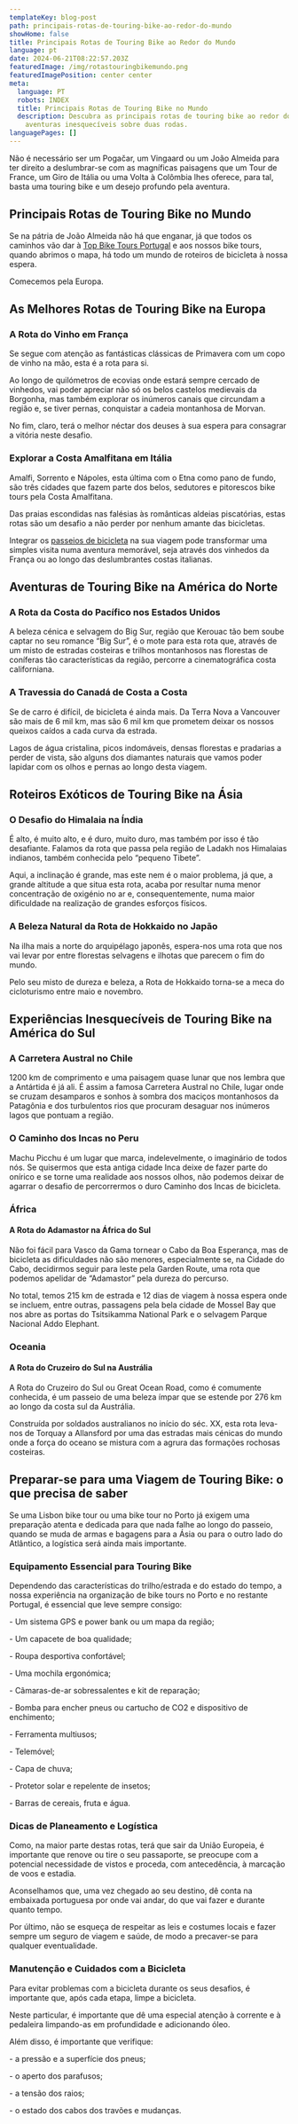 ```yaml
---
templateKey: blog-post
path: principais-rotas-de-touring-bike-ao-redor-do-mundo
showHome: false
title: Principais Rotas de Touring Bike ao Redor do Mundo
language: pt
date: 2024-06-21T08:22:57.203Z
featuredImage: /img/rotastouringbikemundo.png
featuredImagePosition: center center
meta:
  language: PT
  robots: INDEX
  title: Principais Rotas de Touring Bike no Mundo
  description: Descubra as principais rotas de touring bike ao redor do mundo para
    aventuras inesquecíveis sobre duas rodas.
languagePages: []
---
```

Não é necessário ser um Pogačar, um Vingaard ou um João Almeida para ter direito a deslumbrar-se com as magníficas paisagens que um Tour de France, um Giro de Itália ou uma Volta à Colômbia lhes oferece, para tal, basta uma touring bike e um desejo profundo pela aventura.

## Principais Rotas de Touring Bike no Mundo

Se na pátria de João Almeida não há que enganar, já que todos os caminhos vão dar à [Top Bike Tours Portugal](https://www.topbiketoursportugal.com/) e aos nossos bike tours, quando abrimos o mapa, há todo um mundo de roteiros de bicicleta à nossa espera.

Comecemos pela Europa.

## As Melhores Rotas de Touring Bike na Europa

### A Rota do Vinho em França

Se segue com atenção as fantásticas clássicas de Primavera com um copo de vinho na mão, esta é a rota para si.

Ao longo de quilómetros de ecovias onde estará sempre cercado de vinhedos, vai poder apreciar não só os belos castelos medievais da Borgonha, mas também explorar os inúmeros canais que circundam a região e, se tiver pernas, conquistar a cadeia montanhosa de Morvan.

No fim, claro, terá o melhor néctar dos deuses à sua espera para consagrar a vitória neste desafio.

### Explorar a Costa Amalfitana em Itália

Amalfi, Sorrento e Nápoles, esta última com o Etna como pano de fundo, são três cidades que fazem parte dos belos, sedutores e pitorescos bike tours pela Costa Amalfitana.

Das praias escondidas nas falésias às românticas aldeias piscatórias, estas rotas são um desafio a não perder por nenhum amante das bicicletas.

Integrar os [passeios de bicicleta](https://topbiketoursportugal.com/passeios-de-bicicletaportugal/) na sua viagem pode transformar uma simples visita numa aventura memorável, seja através dos vinhedos da França ou ao longo das deslumbrantes costas italianas.



## Aventuras de Touring Bike na América do Norte

### A Rota da Costa do Pacífico nos Estados Unidos

A beleza cénica e selvagem do Big Sur, região que Kerouac tão bem soube captar no seu romance “Big Sur”, é o mote para esta rota que, através de um misto de estradas costeiras e trilhos montanhosos nas florestas de coníferas tão características da região, percorre a cinematográfica costa californiana.

### A Travessia do Canadá de Costa a Costa

Se de carro é difícil, de bicicleta é ainda mais. Da Terra Nova a Vancouver são mais de 6 mil km, mas são 6 mil km que prometem deixar os nossos queixos caídos a cada curva da estrada.

Lagos de água cristalina, picos indomáveis, densas florestas e pradarias a perder de vista, são alguns dos diamantes naturais que vamos poder lapidar com os olhos e pernas ao longo desta viagem.

## Roteiros Exóticos de Touring Bike na Ásia

### O Desafio do Himalaia na Índia

É alto, é muito alto, e é duro, muito duro, mas também por isso é tão desafiante. Falamos da rota que passa pela região de Ladakh nos Himalaias indianos, também conhecida pelo “pequeno Tibete”.

Aqui, a inclinação é grande, mas este nem é o maior problema, já que, a grande altitude a que situa esta rota, acaba por resultar numa menor concentração de oxigénio no ar e, consequentemente, numa maior dificuldade na realização de grandes esforços físicos.

### A Beleza Natural da Rota de Hokkaido no Japão

Na ilha mais a norte do arquipélago japonês, espera-nos uma rota que nos vai levar por entre florestas selvagens e ilhotas que parecem o fim do mundo.

Pelo seu misto de dureza e beleza, a Rota de Hokkaido torna-se a meca do cicloturismo entre maio e novembro.

## Experiências Inesquecíveis de Touring Bike na América do Sul

### A Carretera Austral no Chile

1200 km de comprimento e uma paisagem quase lunar que nos lembra que a Antártida é já ali. É assim a famosa Carretera Austral no Chile, lugar onde se cruzam desamparos e sonhos à sombra dos maciços montanhosos da Patagônia e dos turbulentos rios que procuram desaguar nos inúmeros lagos que pontuam a região.  

### O Caminho dos Incas no Peru

Machu Picchu é um lugar que marca, indelevelmente, o imaginário de todos nós. Se quisermos que esta antiga cidade Inca deixe de fazer parte do onírico e se torne uma realidade aos nossos olhos, não podemos deixar de agarrar o desafio de percorrermos o duro Caminho dos Incas de bicicleta.

### África

#### A Rota do Adamastor na África do Sul

Não foi fácil para Vasco da Gama tornear o Cabo da Boa Esperança, mas de bicicleta as dificuldades não são menores, especialmente se, na Cidade do Cabo, decidirmos seguir para leste pela Garden Route, uma rota que podemos apelidar de “Adamastor” pela dureza do percurso.

No total, temos 215 km de estrada e 12 dias de viagem à nossa espera onde se incluem, entre outras, passagens pela bela cidade de Mossel Bay que nos abre as portas do Tsitsikamma National Park e o selvagem Parque Nacional Addo Elephant.

### Oceania

#### A Rota do Cruzeiro do Sul na Austrália

A Rota do Cruzeiro do Sul ou Great Ocean Road, como é comumente conhecida, é um passeio de uma beleza ímpar que se estende por 276 km ao longo da costa sul da Austrália.

Construída por soldados australianos no início do séc. XX, esta rota leva-nos de Torquay a Allansford por uma das estradas mais cénicas do mundo onde a força do oceano se mistura com a agrura das formações rochosas costeiras.

## Preparar-se para uma Viagem de Touring Bike: o que precisa de saber

Se uma Lisbon bike tour ou uma bike tour no Porto já exigem uma preparação atenta e dedicada para que nada falhe ao longo do passeio, quando se muda de armas e bagagens para a Ásia ou para o outro lado do Atlântico, a logística será ainda mais importante.

### Equipamento Essencial para Touring Bike

Dependendo das características do trilho/estrada e do estado do tempo, a nossa experiência na organização de bike tours no Porto e no restante Portugal, é essencial que leve sempre consigo:

\- Um sistema GPS e power bank ou um mapa da região;

\- Um capacete de boa qualidade;

\- Roupa desportiva confortável;

\- Uma mochila ergonómica;

\- Câmaras-de-ar sobressalentes e kit de reparação;

\- Bomba para encher pneus ou cartucho de CO2 e dispositivo de enchimento;

\- Ferramenta multiusos;

\- Telemóvel;

\- Capa de chuva;

\- Protetor solar e repelente de insetos;

\- Barras de cereais, fruta e água.

### Dicas de Planeamento e Logística

Como, na maior parte destas rotas, terá que sair da União Europeia, é importante que renove ou tire o seu passaporte, se preocupe com a potencial necessidade de vistos e proceda, com antecedência, à marcação de voos e estadia.

Aconselhamos que, uma vez chegado ao seu destino, dê conta na embaixada portuguesa por onde vai andar, do que vai fazer e durante quanto tempo.

Por último, não se esqueça de respeitar as leis e costumes locais e fazer sempre um seguro de viagem e saúde, de modo a precaver-se para qualquer eventualidade.

### Manutenção e Cuidados com a Bicicleta

Para evitar problemas com a bicicleta durante os seus desafios, é importante que, após cada etapa, limpe a bicicleta.

Neste particular, é importante que dê uma especial atenção à corrente e à pedaleira limpando-as em profundidade e adicionando óleo.

Além disso, é importante que verifique:

\- a pressão e a superfície dos pneus;

\- o aperto dos parafusos;

\- a tensão dos raios;

\- o estado dos cabos dos travões e mudanças.